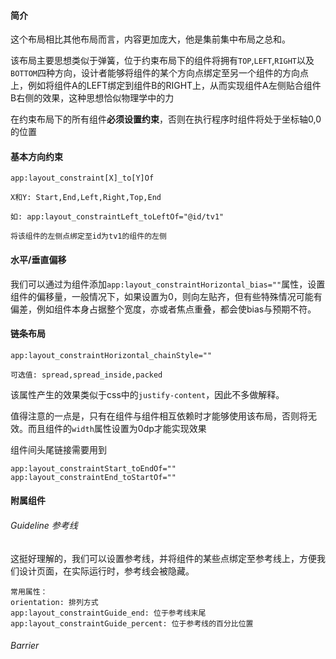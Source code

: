 #### 简介
这个布局相比其他布局而言，内容更加庞大，他是集前集中布局之总和。

该布局主要思想类似于弹簧，位于约束布局下的组件将拥有`TOP`,`LEFT`,`RIGHT`以及`BOTTOM`四种方向，设计者能够将组件的某个方向点绑定至另一个组件的方向点上，例如将组件A的LEFT绑定到组件B的RIGHT上，从而实现组件A左侧贴合组件B右侧的效果，这种思想恰似物理学中的力

在约束布局下的所有组件**必须设置约束**，否则在执行程序时组件将处于坐标轴0,0的位置

#### 基本方向约束
```text
app:layout_constraint[X]_to[Y]Of

X和Y: Start,End,Left,Right,Top,End

如: app:layout_constraintLeft_toLeftOf="@id/tv1"

将该组件的左侧点绑定至id为tv1的组件的左侧
```

#### 水平/垂直偏移
我们可以通过为组件添加`app:layout_constraintHorizontal_bias=""`属性，设置组件的偏移量，一般情况下，如果设置为0，则向左贴齐，但有些特殊情况可能有偏差，例如组件本身占据整个宽度，亦或者焦点重叠，都会使bias与预期不符。
#### 链条布局
```text
app:layout_constraintHorizontal_chainStyle=""

可选值: spread,spread_inside,packed
```
该属性产生的效果类似于css中的`justify-content`，因此不多做解释。

值得注意的一点是，只有在组件与组件相互依赖时才能够使用该布局，否则将无效。而且组件的`width`属性设置为0dp才能实现效果

组件间头尾链接需要用到
```
app:layout_constraintStart_toEndOf=""
app:layout_constraintEnd_toStartOf=""
```
#### 附属组件
###### Guideline 参考线
这挺好理解的，我们可以设置参考线，并将组件的某些点绑定至参考线上，方便我们设计页面，在实际运行时，参考线会被隐藏。
```text
常用属性：
orientation: 排列方式 
app:layout_constraintGuide_end: 位于参考线末尾
app:layout_constraintGuide_percent: 位于参考线的百分比位置

```
###### Barrier 